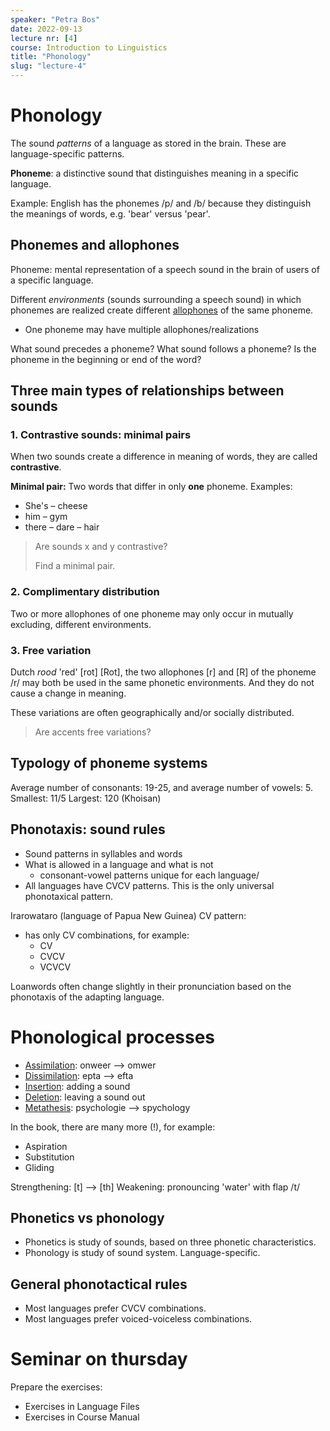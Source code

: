 ```yaml
---
speaker: "Petra Bos"
date: 2022-09-13
lecture nr: [4]
course: Introduction to Linguistics
title: "Phonology"
slug: "lecture-4"
---
```


# Phonology

The sound *patterns* of a language as stored in the brain. These are language-specific patterns. 

**Phoneme**: a distinctive sound that distinguishes meaning in a specific language.

Example: English has the phonemes /p/ and /b/ because they distinguish the meanings of words, e.g. 'bear' versus 'pear'.

## Phonemes and allophones

Phoneme: mental representation of a speech sound in the brain of users of a specific language.

Different *environments* (sounds surrounding a speech sound) in which phonemes are realized create different [allophones](https://en.wikipedia.org/wiki/Allophone) of the same phoneme.

- One phoneme may have multiple allophones/realizations

What sound precedes a phoneme? What sound follows a phoneme? Is the phoneme in the beginning or end of the word?

## Three main types of relationships between sounds

### 1. Contrastive sounds: minimal pairs

When two sounds create a difference in meaning of words, they are called **contrastive**.

**Minimal pair:** Two words that differ in only **one** phoneme. Examples:

- She's – cheese
- him – gym
- there – dare – hair

> Are sounds x and y contrastive?
> 
> Find a minimal pair. 

### 2. Complimentary distribution

Two or more allophones of one phoneme may only occur in mutually excluding, different environments.

### 3. Free variation

Dutch *rood* 'red' [rot] [Rot], the two allophones [r] and [R] of the phoneme /r/ may both be used in the same phonetic environments. And they do not cause a change in meaning.

These variations are often geographically and/or socially distributed. 

> Are accents free variations?

## Typology of phoneme systems

Average number of consonants: 19-25, and average number of vowels: 5.
Smallest: 11/5
Largest: 120 (Khoisan)

## Phonotaxis: sound rules

- Sound patterns in syllables and words
- What is allowed in a language and what is not
  - consonant-vowel patterns unique for each language/
- All languages have CVCV patterns. This is the only universal phonotaxical pattern.

Irarowataro (language of Papua New Guinea) CV pattern:
  - has only CV combinations, for example:
    - CV
    - CVCV
    - VCVCV

Loanwords often change slightly in their pronunciation based on the phonotaxis of the adapting language.

# Phonological processes

- [Assimilation](https://en.wikipedia.org/wiki/Assimilation_(phonology)): onweer --> omwer
- [Dissimilation](https://en.wikipedia.org/wiki/Dissimilation): epta --> efta
- [Insertion](https://en.wikipedia.org/wiki/Epenthesis): adding a sound
- [Deletion](https://en.wikipedia.org/wiki/Elision): leaving a sound out
- [Metathesis](https://en.wikipedia.org/wiki/Metathesis_(linguistics)): psychologie --> spychology

In the book, there are many more (!), for example:

- Aspiration
- Substitution
- Gliding

Strengthening: [t] --> [th]
Weakening: pronouncing 'water' with flap /t/

## Phonetics vs phonology

- Phonetics is study of sounds, based on three phonetic characteristics.
- Phonology is study of sound system. Language-specific.

## General phonotactical rules

- Most languages prefer CVCV combinations.
- Most languages prefer voiced-voiceless combinations.

# Seminar on thursday

Prepare the exercises:
- Exercises in Language Files
- Exercises in Course Manual

# 